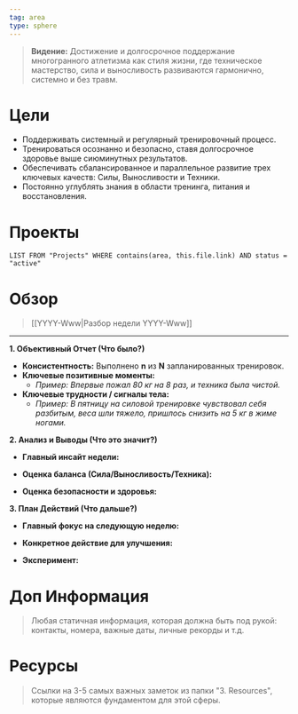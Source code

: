 ```yaml
---
tag: area
type: sphere
---
```

> **Видение:** Достижение и долгосрочное поддержание многогранного атлетизма как стиля жизни, где техническое мастерство, сила и выносливость развиваются гармонично, системно и без травм.

# Цели

- Поддерживать системный и регулярный тренировочный процесс.
- Тренироваться осознанно и безопасно, ставя долгосрочное здоровье выше сиюминутных результатов.
- Обеспечивать сбалансированное и параллельное развитие трех ключевых качеств: Силы, Выносливости и Техники.
- Постоянно углублять знания в области тренинга, питания и восстановления.

# Проекты

```dataview
LIST FROM "Projects" WHERE contains(area, this.file.link) AND status = "active"
```

# Обзор

>  [[YYYY-Www|Разбор недели YYYY-Www]]

---

**1. Объективный Отчет (Что было?)**

- **Консистентность:** Выполнено **n** из **N** запланированных тренировок.
- **Ключевые позитивные моменты:**
    - *Пример: Впервые пожал 80 кг на 8 раз, и техника была чистой.*
- **Ключевые трудности / сигналы тела:**
    - *Пример: В пятницу на силовой тренировке чувствовал себя разбитым, веса шли тяжело, пришлось снизить на 5 кг в жиме ногами.*

**2. Анализ и Выводы (Что это значит?)**

- **Главный инсайт недели:**
    
- **Оценка баланса (Сила/Выносливость/Техника):**
    
- **Оценка безопасности и здоровья:**
    

**3. План Действий (Что дальше?)**

- **Главный фокус на следующую неделю:**
    
- **Конкретное действие для улучшения:**
    
- **Эксперимент:**
    

# Доп Информация

> Любая статичная информация, которая должна быть под рукой: контакты, номера, важные даты, личные рекорды и т.д.

# Ресурсы

> Ссылки на 3-5 самых важных заметок из папки "3. Resources", которые являются фундаментом для этой сферы.